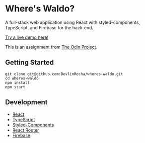 # Where's Waldo?

A full-stack web application using React with styled-components, TypeScript, and Firebase for the back-end.

[Try a live demo here!](https://devlinrocha.github.io/wheres-waldo/)

This is an assignment from [The Odin Project](https://www.theodinproject.com/).

## Getting Started

```
git clone git@github.com:DevlinRocha/wheres-waldo.git
cd wheres-waldo
npm install
npm start
```

## Development

* [React](https://reactjs.org/)
* [TypeScript](https://www.typescriptlang.org/)
* [Styled-Components](https://styled-components.com/)
* [React Router](https://reactrouter.com/)
* [Firebase](https://firebase.google.com/)